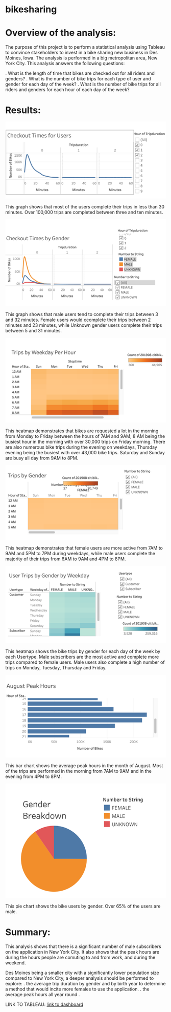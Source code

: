 # bikesharing

# Overview of the analysis: 
The purpose of this project is to perform a statistical analysis using Tableau to convince stakeholders to invest in a bike sharing new business in Des Moines, Iowa. The analysis is performed in a big metropolitan area, New York City. This analysis answers the following questions:

 . What is the length of time that bikes are checked out for all riders and genders?
 . What is the number of bike trips for each type of user and gender for each day of the week?
 . What is the number of bike trips for all riders and genders for each hour of each day of the week?

# Results: 

![Checkout Times by Users](https://github.com/StessyG/bikesharing/blob/c358c6008aad4e476f95c02c3f807e5393c7c458/Resources/images/Checkout%20Times%20for%20Users.png)

This graph shows that most of the users complete their trips in less than 30 minutes. Over 100,000 trips are completed between three and ten minutes.


![Checkout Times by Gender](https://github.com/StessyG/bikesharing/blob/c358c6008aad4e476f95c02c3f807e5393c7c458/Resources/images/Checkout%20Times%20by%20Gender.png)

This graph shows that male users tend to complete their trips between 3 and 32 minutes. Female users would ccomplete their trips between 2 minutes and 23 minutes, while Unknown gender users complete their trips between 5 and 31 minutes.

![Trips by Weekday per Hour](https://github.com/StessyG/bikesharing/blob/c358c6008aad4e476f95c02c3f807e5393c7c458/Resources/images/Trips%20by%20Weekday%20per%20Hour.png)

This heatmap demonstrates that bikes are requested a lot in the morning from Monday to Friday between the hours of 7AM and 9AM; 8 AM being the busiest hour in the morning with over 30,000 trips on Friday morning. There are also numerous bike trips during the evening on weekdays, Thursday evening being the busiest with over 43,000 bike trips. Saturday and Sunday are busy all day from 9AM to 8PM.

![Trips by Gender](https://github.com/StessyG/bikesharing/blob/main/Resources/images/Trips%20by%20Gender.png)

This heatmap demonstrates that female users are more active from 7AM to 9AM and 5PM to 7PM during weekdays, while male users complete the majority of their trips from 6AM to 9AM and 4PM to 8PM.

![User Trips by Gender by Weekday](https://github.com/StessyG/bikesharing/blob/c358c6008aad4e476f95c02c3f807e5393c7c458/Resources/images/User%20Trips%20by%20Gender%20by%20Weekday.png)

This heatmap shows the bike trips by gender for each day of the week by each Usertype. Male subscribers are the most active and complete more trips compared to female users. Male users also complete a high number of trips on Monday, Tuesday, Thursday and Friday.


![August Peak Hours](https://github.com/StessyG/bikesharing/blob/main/Resources/images/August%20Peak%20Hours.png)

This bar chart shows the average peak hours in the month of August. Most of the trips are performed in the morning from 7AM to 9AM and in the evening from 4PM to 8PM.


![Gender Breakdown](https://github.com/StessyG/bikesharing/blob/c358c6008aad4e476f95c02c3f807e5393c7c458/Resources/images/Gender%20Breakdown.png)

This pie chart shows the bike users by gender. Over 65% of the users are male.


# Summary: 

This analysis shows that there is a significant number of male subscribers on the application in New York City. It also shows that the peak hours are during the hours people are comuting to and from work, and during the weekend.

Des Moines being a smaller city with a significantly lower population size compared to New York City, a deeper analysis should be performed to explore:
    . the average trip duration by gender and by birth year to determine a method that would incite more females to use the application.
    . the average peak hours all year round .


LINK TO TABLEAU:
[link to dashboard](https://public.tableau.com/app/profile/stessy8140/viz/NYC_Citibike_16440858988950/Dashboard1?publish=yes)
